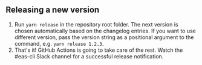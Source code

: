 ## Releasing a new version

1. Run `yarn release` in the repository root folder. The next version is chosen automatically based on the changelog entries. If you want to use different version, pass the version string as a positional argument to the command, e.g. `yarn release 1.2.3`.
2. That's it! GitHub Actions is going to take care of the rest. Watch the #eas-cli Slack channel for a successful release notification.
